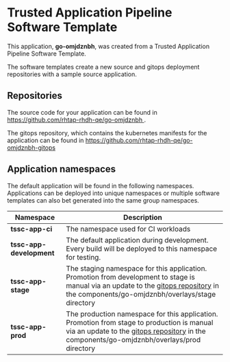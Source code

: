 # Trusted Application Pipeline Software Template

This application, **go-omjdznbh**, was created from a Trusted Application Pipeline Software Template.

The software templates create a new source and gitops deployment repositories with a sample source application. 

## Repositories

The source code for your application can be found in [https://github.com/rhtap-rhdh-qe/go-omjdznbh ](https://github.com/rhtap-rhdh-qe/go-omjdznbh ).
 
The gitops repository, which contains the kubernetes manifests for the application can be found in 
[https://github.com/rhtap-rhdh-qe/go-omjdznbh-gitops ](https://github.com/rhtap-rhdh-qe/go-omjdznbh-gitops ) 

## Application namespaces 

The default application will be found in the following namespaces. Applications can be deployed into unique namespaces or multiple software templates can also bet generated into the same group namespaces.  

|  Namespace   |  Description   |  
| -------- | -------- |
| **tssc-app-ci** | The namespace used for CI workloads |
| **tssc-app-development** | The default application during development. Every build will be deployed to this namespace for testing. |
| **tssc-app-stage** | The staging namespace for this application. Promotion from development to stage is manual via an update to the [gitops repository](https://github.com/rhtap-rhdh-qe/go-omjdznbh-gitops ) in the components/go-omjdznbh/overlays/stage directory |
| **tssc-app-prod** | The production namespace for this application. Promotion from stage to production is manual via an update to the [gitops repository](https://github.com/rhtap-rhdh-qe/go-omjdznbh-gitops ) in the components/go-omjdznbh/overlays/prod directory |